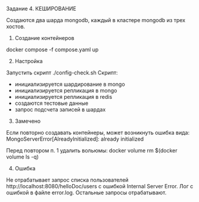 
Задание 4. КЕШИРОВАНИЕ

Создаются два шарда mongodb, каждый в кластере mongodb из трех хостов.

1. Создание контейнеров

docker compose -f compose.yaml up

2. Настройка

Запустить скрипт ./config-check.sh
Скрипт:
- инициализируется шардирование в mongo
- инициализируется репликация в mongo
- инициализируется репликация в redis
- создаются тестовые данные
- запрос подсчета записей в шардах

3. Замечено

Если повторно создавать контейнеры, может возникнуть ошибка вида:
MongoServerError[AlreadyInitialized]: already initialized

Перед повтором п. 1 удалить вольюмы:
docker volume rm $(docker volume ls -q)

4. Ошибка

Не отрабатывает запрос списка пользователей http://localhost:8080/helloDoc/users с ошибкой Internal Server Error. 
Лог с ошибкой в файле error.log. 
Остальные запросы отрабатывают.
